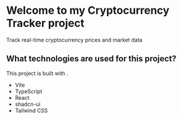 # Welcome to my Cryptocurrency Tracker project
Track real-time cryptocurrency prices and market data

## What technologies are used for this project?

This project is built with .

- Vite
- TypeScript
- React
- shadcn-ui
- Tailwind CSS
